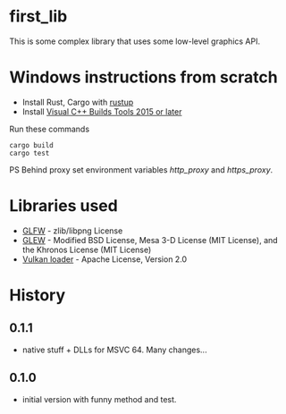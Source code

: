 # first_lib

This is some complex library that uses some low-level graphics API.

# Windows instructions from scratch

 * Install Rust, Cargo with [rustup](https://www.rust-lang.org/en-US/install.html)
 * Install [Visual C++ Builds Tools 2015 or later](https://visualstudio.microsoft.com/ru/thank-you-downloading-visual-studio/?sku=BuildTools&rel=15)

Run these commands

```
cargo build
cargo test
```

PS Behind proxy set environment variables *http_proxy* and *https_proxy*.

# Libraries used

 * [GLFW](https://github.com/glfw/glfw) - zlib/libpng License
 * [GLEW](https://github.com/nigels-com/glew) -  Modified BSD License, Mesa 3-D License (MIT License), and the Khronos License (MIT License)
 * [Vulkan loader](https://www.lunarg.com/vulkan-sdk/) - Apache License, Version 2.0

# History

## 0.1.1
  - native stuff + DLLs for MSVC 64. Many changes...

## 0.1.0
  - initial version with funny method and test.